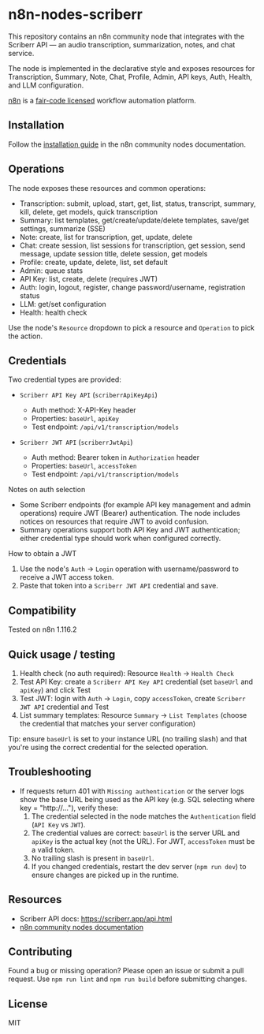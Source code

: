 # n8n-nodes-scriberr

This repository contains an n8n community node that integrates with the Scriberr API — an audio transcription, summarization, notes, and chat service.

The node is implemented in the declarative style and exposes resources for Transcription, Summary, Note, Chat, Profile, Admin, API keys, Auth, Health, and LLM configuration.

[n8n](https://n8n.io/) is a [fair-code licensed](https://docs.n8n.io/reference/license/) workflow automation platform.

## Installation

Follow the [installation guide](https://docs.n8n.io/integrations/community-nodes/installation/) in the n8n community nodes documentation.

## Operations

The node exposes these resources and common operations:

- Transcription: submit, upload, start, get, list, status, transcript, summary, kill, delete, get models, quick transcription
- Summary: list templates, get/create/update/delete templates, save/get settings, summarize (SSE)
- Note: create, list for transcription, get, update, delete
- Chat: create session, list sessions for transcription, get session, send message, update session title, delete session, get models
- Profile: create, update, delete, list, set default
- Admin: queue stats
- API Key: list, create, delete (requires JWT)
- Auth: login, logout, register, change password/username, registration status
- LLM: get/set configuration
- Health: health check

Use the node's `Resource` dropdown to pick a resource and `Operation` to pick the action.

## Credentials

Two credential types are provided:

- `Scriberr API Key API` (`scriberrApiKeyApi`)
  - Auth method: X-API-Key header
  - Properties: `baseUrl`, `apiKey`
  - Test endpoint: `/api/v1/transcription/models`

- `Scriberr JWT API` (`scriberrJwtApi`)
  - Auth method: Bearer token in `Authorization` header
  - Properties: `baseUrl`, `accessToken`
  - Test endpoint: `/api/v1/transcription/models`

Notes on auth selection
- Some Scriberr endpoints (for example API key management and admin operations) require JWT (Bearer) authentication. The node includes notices on resources that require JWT to avoid confusion.
- Summary operations support both API Key and JWT authentication; either credential type should work when configured correctly.

How to obtain a JWT
1. Use the node's `Auth` → `Login` operation with username/password to receive a JWT access token.
2. Paste that token into a `Scriberr JWT API` credential and save.

## Compatibility

Tested on n8n 1.116.2

## Quick usage / testing

1. Health check (no auth required): Resource `Health` → `Health Check`
2. Test API Key: create a `Scriberr API Key API` credential (set `baseUrl` and `apiKey`) and click Test
3. Test JWT: login with `Auth` → `Login`, copy `accessToken`, create `Scriberr JWT API` credential and Test
4. List summary templates: Resource `Summary` → `List Templates` (choose the credential that matches your server configuration)

Tip: ensure `baseUrl` is set to your instance URL (no trailing slash) and that you're using the correct credential for the selected operation.


## Troubleshooting

- If requests return 401 with `Missing authentication` or the server logs show the base URL being used as the API key (e.g. SQL selecting where key = "http://..."), verify these:
  1. The credential selected in the node matches the `Authentication` field (`API Key` vs `JWT`).
  2. The credential values are correct: `baseUrl` is the server URL and `apiKey` is the actual key (not the URL). For JWT, `accessToken` must be a valid token.
  3. No trailing slash is present in `baseUrl`.
  4. If you changed credentials, restart the dev server (`npm run dev`) to ensure changes are picked up in the runtime.

## Resources

* Scriberr API docs: https://scriberr.app/api.html
* [n8n community nodes documentation](https://docs.n8n.io/integrations/#community-nodes)

## Contributing

Found a bug or missing operation? Please open an issue or submit a pull request. Use `npm run lint` and `npm run build` before submitting changes.

## License

MIT
